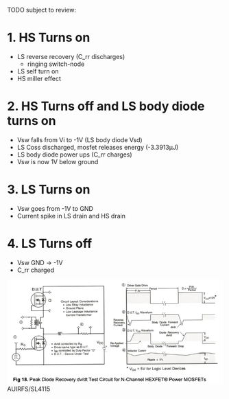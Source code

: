 TODO subject to review:

# 1. HS Turns on
- LS reverse recovery (C_rr discharges)
  - ringing switch-node
- LS self turn on
- HS miller effect

# 2. HS Turns off and LS body diode turns on
- Vsw falls from Vi to -1V (LS body diode Vsd)
- LS Coss discharged, mosfet releases energy (-3.3913µJ)
- LS body diode power ups (C_rr charges)
- Vsw is now 1V below ground

# 3. LS Turns on
- Vsw goes from -1V to GND
- Current spike in LS drain and HS drain

# 4. LS Turns off
- Vsw GND -> -1V
- C_rr charged


![img.webp](img/peak-rr.webp)
AUIRFS/SL4115